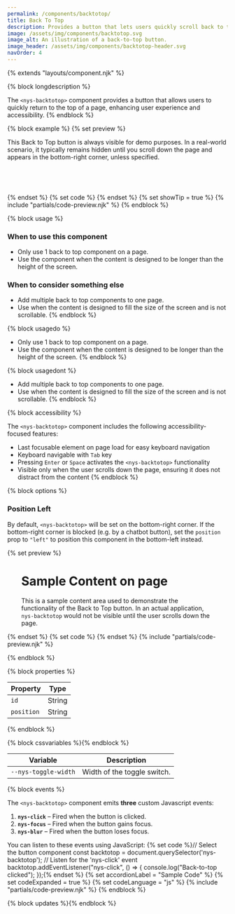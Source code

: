 ```yaml
---
permalink: /components/backtotop/
title: Back To Top
description: Provides a button that lets users quickly scroll back to the top of the page.
image: /assets/img/components/backtotop.svg
image_alt: An illustration of a back-to-top button.
image_header: /assets/img/components/backtotop-header.svg
navOrder: 4
---
```


{% extends "layouts/component.njk" %}

{% block longdescription %}

The `<nys-backtotop>` component provides a button that allows users to quickly return to the top of a page, enhancing user experience and accessibility.
{% endblock %}

{% block example %}
{% set preview %}
<p style="margin-bottom:75px;">
  This Back to Top button is always visible for demo purposes. In a real-world scenario, it typically remains hidden until you scroll down the page and appears in the bottom-right corner, unless specified.
</p>
<nys-backtotop id="backtotop-demo"></nys-backtotop>

<script type="module">
  customElements.whenDefined('nys-backtotop').then(async () => {
    const backtotop = document.getElementById('backtotop-demo');
    // Wait until the Lit component finishes updating
    await backtotop.updateComplete;

    const backBtn = backtotop?.shadowRoot?.querySelector('.nys-backtotop');
    if (backBtn) {
        backBtn.style.position = 'absolute';
    }
  });
</script>

{% endset %}
{% set code %}
<nys-backtotop id="backtotop-demo"></nys-backtotop>
{% endset %}
{% set showTip = true %}
{% include "partials/code-preview.njk" %}
{% endblock %}

{% block usage %}

### When to use this component

- Only use 1 back to top component on a page.
- Use the component when the content is designed to be longer than the height of the screen.

### When to consider something else

- Add multiple back to top components to one page.
- Use when the content is designed to fill the size of the screen and is not scrollable.
{% endblock %}

{% block usagedo %}

  - Only use 1 back to top component on a page.
  - Use the component when the content is designed to be longer than the height of the screen.
{% endblock %}

{% block usagedont %}

  - Add multiple back to top components to one page.
  - Use when the content is designed to fill the size of the screen and is not scrollable.
{% endblock %}

{% block accessibility %}

The `<nys-backtotop>` component includes the following accessibility-focused features:

  - Last focusable element on page load for easy keyboard navigation
  - Keyboard navigable with `Tab` key
  - Pressing `Enter` or `Space` activates the `<nys-backtotop>` functionality
  - Visible only when the user scrolls down the page, ensuring it does not distract from the content
{% endblock %}

{% block options %}

### Position Left
By default, `<nys-backtotop>` will be set on the bottom-right corner. If the bottom-right corner is blocked (e.g. by a chatbot button), set the `position` prop to `"left"` to position this component in the bottom-left instead.

{% set preview %}
<nys-unavheader hideTranslate hideSearch></nys-unavheader>
<nys-globalheader appName="Back to Top Example"></nys-globalheader>
<div style="padding: 0 2rem">
<h1>Sample Content on page</h1>
<p>
    This is a sample content area used to demonstrate the functionality of
    the Back to Top button. In an actual application,
    <code>nys-backtotop</code> would not be visible until the user scrolls
    down the page.
</p>
</div>
<nys-button
id="chatbot"
prefixIcon="sms"
variant="outline"
label="Chat With Us"
></nys-button>
<nys-unavfooter></nys-unavfooter>
<nys-backtotop id="backtotop-demo2" position="left"></nys-backtotop>

<script type="module">
  customElements.whenDefined('nys-backtotop').then(async () => {
    const backtotop = document.getElementById('backtotop-demo2');
    // Wait until the Lit component finishes updating
    await backtotop.updateComplete;

    const backBtn = backtotop?.shadowRoot?.querySelector('.nys-backtotop');
    if (backBtn) {
        backBtn.style.position = 'absolute';
    }

    const chatbot = document.getElementById('chatbot');
    if (chatbot) {
        Object.assign(chatbot.style, {
        position: 'absolute',
        bottom: '1rem',
        right: '1rem',
        '--_nys-button-radius-left': 'var(--nys-radius-round)',
        '--_nys-button-radius-right': 'var(--nys-radius-round)',
      });
    }
  });
</script>
{% endset %}
{% set code %}
<nys-backtotop position="left"></nys-backtotop>
{% endset %}
{% include "partials/code-preview.njk" %}

{% endblock %}


{% block properties %}

| Property   | Type         |
|------------|--------------|
| `id`       | String       |
| `position` | String       |

{% endblock %}

{% block cssvariables %}{% endblock %}

| Variable             | Description                 |
|----------------------|-----------------------------|
| `--nys-toggle-width` | Width of the toggle switch. |


{% block events %}

The `<nys-backtotop>` component emits **three** custom Javascript events:

1.  **`nys-click`** – Fired when the button is clicked.
2.  **`nys-focus`** – Fired when the button gains focus.
3.  **`nys-blur`** – Fired when the button loses focus.

You can listen to these events using JavaScript:
{% set code %}// Select the button component
const backtotop = document.querySelector('nys-backtotop');
// Listen for the 'nys-click' event
backtotop.addEventListener("nys-click", () => {
	console.log("Back-to-top clicked");
});{% endset %}
{% set accordionLabel = "Sample Code" %}
{% set codeExpanded = true %}
{% set codeLanguage = "js" %}
{% include "partials/code-preview.njk" %}
{% endblock %}

{% block updates %}{% endblock %}
